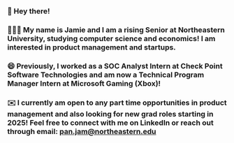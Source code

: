 ### 👋 Hey there!

### 👩🏻‍💻 My name is Jamie and I am a rising Senior at Northeastern University, studying computer science and economics! I am interested in product management and startups. 

### 😄 Previously, I worked as a SOC Analyst Intern at Check Point Software Technologies and am now a Technical Program Manager Intern at Microsoft Gaming (Xbox)!

### ✉️ I currently am open to any part time opportunities in product management and also looking for new grad roles starting in 2025! Feel free to connect with me on LinkedIn or reach out through email: pan.jam@northeastern.edu

<!--
**jpanct/jpanct** is a ✨ _special_ ✨ repository because its `README.md` (this file) appears on your GitHub profile.

Here are some ideas to get you started:

- 🔭 I’m currently working on ...
- 🌱 I’m currently learning ...
- 👯 I’m looking to collaborate on ...
- 🤔 I’m looking for help with ...
- 💬 Ask me about ...
- 📫 How to reach me: ...
- 😄 Pronouns: ...
- ⚡ Fun fact: ...
-->
